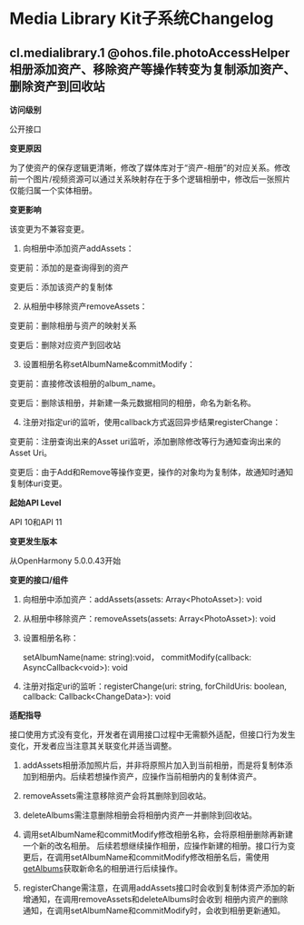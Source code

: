 # Media Library Kit子系统Changelog

## cl.medialibrary.1 @ohos.file.photoAccessHelper相册添加资产、移除资产等操作转变为复制添加资产、删除资产到回收站

**访问级别**

公开接口

**变更原因**

为了使资产的保存逻辑更清晰，修改了媒体库对于“资产-相册”的对应关系。修改前一个图片/视频资源可以通过关系映射存在于多个逻辑相册中，修改后一张照片仅能归属一个实体相册。

**变更影响**

该变更为不兼容变更。

1. 向相册中添加资产addAssets：

  变更前：添加的是查询得到的资产

  变更后：添加该资产的复制体

2. 从相册中移除资产removeAssets：

  变更前：删除相册与资产的映射关系

  变更后：删除对应资产到回收站

3. 设置相册名称setAlbumName&commitModify：

  变更前：直接修改该相册的album_name。
  
  变更后：删除该相册，并新建一条元数据相同的相册，命名为新名称。

4. 注册对指定uri的监听，使用callback方式返回异步结果registerChange：

  变更前：注册查询出来的Asset uri监听，添加删除修改等行为通知查询出来的Asset Uri。

  变更后：由于Add和Remove等操作变更，操作的对象均为复制体，故通知时通知复制体uri变更。


**起始API Level**

API 10和API 11

**变更发生版本**

从OpenHarmony 5.0.0.43开始

**变更的接口/组件**

1. 向相册中添加资产：addAssets(assets: Array\<PhotoAsset>): void
2. 从相册中移除资产：removeAssets(assets: Array\<PhotoAsset>): void
3. 设置相册名称：

   setAlbumName(name: string):void，
   commitModify(callback: AsyncCallback\<void>): void

4. 注册对指定uri的监听：registerChange(uri: string, forChildUris: boolean, callback: Callback\<ChangeData>): void

**适配指导**

接口使用方式没有变化，开发者在调用接口过程中无需额外适配，但接口行为发生变化，开发者应当注意其关联变化并适当调整。

1. addAssets相册添加照片后，并非将原照片加入到当前相册，而是将复制体添加到相册内。后续若想操作资产，应操作当前相册内的复制体资产。

2. removeAssets需注意移除资产会将其删除到回收站。

3. deleteAlbums需注意删除相册会将相册内资产一并删除到回收站。

4. 调用setAlbumName和commitModify修改相册名称，会将原相册删除再新建一个新的改名相册。
后续若想继续操作相册，应操作新建的相册。接口行为变更后，在调用setAlbumName和commitModify修改相册名后，需使用[getAlbums](https://gitee.com/openharmony/docs/blob/master/zh-cn/application-dev/reference/apis-media-library-kit/js-apis-photoAccessHelper.md#getalbums-2)获取新命名的相册进行后续操作。

5. registerChange需注意，在调用addAssets接口时会收到复制体资产添加的新增通知，在调用removeAssets和deleteAlbums时会收到
相册内资产的删除通知，在调用setAlbumName和commitModify时，会收到相册更新通知。